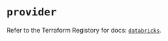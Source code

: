 # `provider`

Refer to the Terraform Registory for docs: [`databricks`](https://registry.terraform.io/providers/databricks/databricks/1.21.0/docs).

